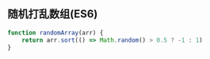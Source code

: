 ## 随机打乱数组(ES6)

```javascript
function randomArray(arr) {
	return arr.sort(() => Math.random() > 0.5 ? -1 : 1)
}
```